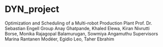 # DYN_project
Optimization and Scheduling of a Multi-robot Production Plant  Prof. Dr. Sebastian Engell Group Anay Ghatpande, Khaled Elewa, Kiran Nivrutti Borse, Monika Rajagopal Balamurugan, Sowmiya Angamuthu Supervisors  Marina Rantanen Modéer, Egidio Leo, Taher Ebrahim
